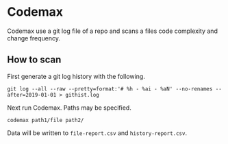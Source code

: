 # Codemax

Codemax use a git log file of a repo and scans a
files code complexity and change frequency.

## How to scan

First generate a git log history with the following.

```
git log --all --raw --pretty=format:'# %h - %ai - %aN' --no-renames --after=2019-01-01 > githist.log
```

Next run Codemax. Paths may be specified.

```
codemax path1/file path2/
```

Data will be written to `file-report.csv` and `history-report.csv`.